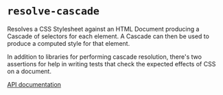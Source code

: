 # `resolve-cascade`

Resolves a CSS Stylesheet against an HTML Document producing
a Cascade of selectors for each element. A Cascade can then
be used to produce a computed style for that element.

In addition to libraries for performing cascade resolution,
there's two assertions for help in writing tests that
check the expected effects of CSS on a document.

[API documentation](./docs/README.md)
